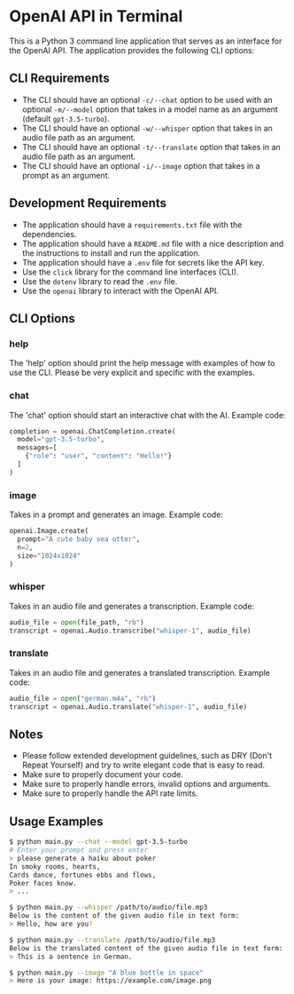 # OpenAI API in Terminal

This is a Python 3 command line application that serves as an interface for the OpenAI API. The application provides the following CLI options:

## CLI Requirements
* The CLI should have an optional `-c/--chat` option to be used with an optional `-m/--model` option that takes in a model name as an argument (default `gpt-3.5-turbo`).
* The CLI should have an optional `-w/--whisper` option that takes in an audio file path as an argument.
* The CLI should have an optional `-t/--translate` option that takes in an audio file path as an argument.
* The CLI should have an optional `-i/--image` option that takes in a prompt as an argument.

## Development Requirements
* The application should have a `requirements.txt` file with the dependencies.
* The application should have a `README.md` file with a nice description and the instructions to install and run the application.
* The application should have a `.env` file for secrets like the API key.
* Use the `click` library for the command line interfaces (CLI).
* Use the `dotenv` library to read the `.env` file.
* Use the `openai` library to interact with the OpenAI API.

## CLI Options
### help
The 'help' option should print the help message with examples of how to use the CLI.
Please be very explicit and specific with the examples.

### chat
The 'chat' option should start an interactive chat with the AI.
Example code:
```python
completion = openai.ChatCompletion.create(
  model="gpt-3.5-turbo",
  messages=[
    {"role": "user", "content": "Hello!"}
  ]
)
```

### image
Takes in a prompt and generates an image.
Example code:
```python
openai.Image.create(
  prompt="A cute baby sea otter",
  n=2,
  size="1024x1024"
)
```

### whisper
Takes in an audio file and generates a transcription.
Example code:
```python
audio_file = open(file_path, "rb")
transcript = openai.Audio.transcribe("whisper-1", audio_file)
```

### translate
Takes in an audio file and generates a translated transcription.
Example code:
```python
audio_file = open("german.m4a", "rb")
transcript = openai.Audio.translate("whisper-1", audio_file)
```

## Notes
* Please follow extended development guidelines, such as DRY (Don't Repeat Yourself) and try to write elegant code that is easy to read.
* Make sure to properly document your code.
* Make sure to properly handle errors, invalid options and arguments.
* Make sure to properly handle the API rate limits.

## Usage Examples
```bash
$ python main.py --chat --model gpt-3.5-turbo
# Enter your prompt and press enter
> please generate a haiku about poker
In smoky rooms, hearts,
Cards dance, fortunes ebbs and flows,
Poker faces know.
> ...
```

```bash
$ python main.py --whisper /path/to/audio/file.mp3
Below is the content of the given audio file in text form:
> Hello, how are you?
```

```bash
$ python main.py --translate /path/to/audio/file.mp3
Below is the translated content of the given audio file in text form:
> This is a sentence in German.
```

```bash
$ python main.py --image "A blue bottle in space"
> Here is your image: https://example.com/image.png
```
